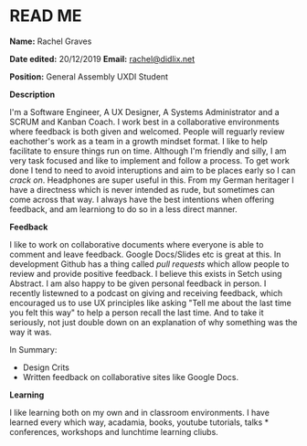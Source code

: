 # READ ME

**Name:** Rachel Graves

**Date edited:** 20/12/2019
**Email:** rachel@didlix.net

**Position:** General Assembly UXDI Student

**Description** 

I'm a Software Engineer, A UX Designer, A Systems Administrator and a SCRUM and Kanban Coach. I work best in a collaborative environments where feedback is both given and welcomed. People will reguarly review eachother's work as a team in a growth mindset format. I like to help facilitate to ensure things run on time. Although I'm friendly and silly, I am very task focused and like to implement and follow a process. To get work done I tend to need to avoid interuptions and aim to be places early so I can _crack on_. Headphones are super useful in this. From my German heritager I have a directness which is never intended as rude, but sometimes can come across that way. I always have the best intentions when offering feedback, and am learniong to do so in a less direct manner.


**Feedback**

I like to work on collaborative documents where everyone is able to comment and leave feedback. Google Docs/Slides etc is great at this. In development Github has a thing called _pull requests_ which allow people to review and provide positive feedback. I believe this exists in Setch using Abstract. I am also happy to be given personal feedback in person. I recently listewned to a podcast on giving and receiving feedback, which encouraged us to use UX principles like asking "Tell me about the last time you felt this way" to help a person recall the last time. And to take it seriously, not just double down on an explanation of why something was the way it was.

In Summary:

- Design Crits
- Written feedback on collaborative sites like Google Docs.

**Learning**

I like learning both on my own and in classroom environments. I have learned every which way, acadamia, books, youtube tutorials, talks * conferences, workshops and lunchtime learning cliubs.

